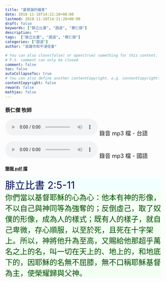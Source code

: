 ```yaml
---
title: "基督論的偏差"
date: 2018-11-18T14:21:20+08:00
lastmod: 2018-11-18T14:21:20+08:00
draft: false
keywords: ["腓立比書", "證道", "蔡仁傑"]
description: ""
tags:  ["腓立比書", "證道", "蔡仁傑"]
categories: ["證道"]
author: "高雄市和平浸信會"

# You can also close(false) or open(true) something for this content.
# P.S. comment can only be closed
comment: false
toc: false
autoCollapseToc: true
# You can also define another contentCopyright. e.g. contentCopyright: "This is another copyright."
contentCopyright: false
reward: false
mathjax: false
---
```


### 蔡仁傑 牧師

<audio controls src="https://hbc.nctu.me/mp3-s/s20181118t.mp3"></audio><font size="4"> 錄音 mp3 檔 - 台語</font>

<audio controls src="https://hbc.nctu.me/mp3-s/s20181118c.mp3"></audio><font size="4"> 錄音 mp3 檔 - 國語</font>

#### [簡報 pdf 檔](/pdf-s/s20181118.pdf "基督論的偏差")

<div style="background-color:#F2FFFF"><font size="6", color="#000050">
腓立比書 2:5-11
</font>
</div>

<div style="background-color:#F2FFF2"><font size="5", color="005000">
你們當以基督耶穌的心為心：他本有神的形像，不以自己與神同等為強奪的；反倒虛己，取了奴僕的形像，成為人的樣式；既有人的樣子，就自己卑微，存心順服，以至於死，且死在十字架上。所以，神將他升為至高，又賜給他那超乎萬名之上的名，叫一切在天上的、地上的，和地底下的，因耶穌的名無不屈膝，無不口稱耶穌基督為主，使榮耀歸與父神。
</font>
</div>